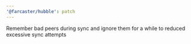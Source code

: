```yaml
---
'@farcaster/hubble': patch
---
```


Remember bad peers during sync and ignore them for a while to reduced excessive sync attempts
